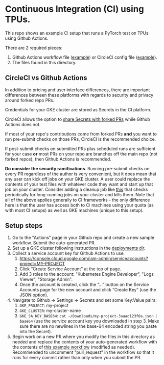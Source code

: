 # Continuous Integration (CI) using TPUs.

This repo shows an example CI setup that runs a PyTorch test on TPUs using Github Actions.

There are 2 required pieces:
1. Github Actions workflow file ([example](../.github/workflows/ci_pytorch.yml)) or CircleCI config file ([example](https://github.com/PyTorchLightning/pytorch-lightning/blob/master/.circleci/config.yml)).
2. The files found in this directory.

## CircleCI vs Github Actions

In addition to pricing and user interface differences, there are important
differences between these platforms with regards to security and privacy around
forked repo PRs.

Credentials for your GKE cluster are stored as Secrets in the CI platform.

CircleCI allows the option to [share Secrets with forked
PRs](https://circleci.com/docs/2.0/oss/#pass-secrets-to-builds-from-forked-pull-requests)
while Github Actions does not.

If most of your repo's contributions come from forked PRs **and** you want to
run pre-submit checks on those PRs, CircleCI is the recommended choice.

If post-submit checks on submitted PRs plus scheduled runs are sufficient for
your case **or** most PRs on your repo are branches off the main repo (not
forked repos), then Github Actions is recommended.

**Do consider the security ramifications**. Running pre-submit checks on every
PR regardless of the author is very convenient, but it does mean that any user
can kick off jobs on your GKE cluster. A user could replace the contents of
your test files with whatever code they want and start up that job on your
cluster. Consider adding a cleanup job like
[this](https://github.com/PyTorchLightning/pytorch-lightning/blob/master/.circleci/config.yml#L86-L97)
that checks periodically for long-running jobs on your cluster and kills them.
Note that all of the above applies generally to CI frameworks - the only
difference here is that the user has access both to CI machines using your quota
(as with most CI setups) as well as GKE machines (unique to this setup).


## Setup steps

1. Go to the "Actions" page in your Github repo and create a new sample workflow. Submit the auto-generated PR.
2. Set up a GKE cluster following instructions in the [deployments dir](../deployments).
3. Collect a service account key for Github Actions to use.
    1. https://console.cloud.google.com/iam-admin/serviceaccounts?project=MY-PROJECT
    2. Click “Create Service Account” at the top of page.
    3. Add 3 roles to the account: "Kubernetes Engine Developer", "Logs Viewer", "Storage Admin".
    4. Once the account is created, click the “...” button on the Service Accounts page for the new account and click “Create Key” (use the JSON option).
4. Navigate to Github -> Settings -> Secrets and set some Key:Value pairs:
    1. `GKE_PROJECT`: my-project
    2. `GKE_CLUSTER`: my-cluster-name
    3. `GKE_SA_KEY_BASE64`: `cat ~/Downloads/my-project-3aaad123f0a.json | base64` (use the service account key you downloaded in step 3. Make sure there are no newlines in the base-64 encoded string you paste into the Secret).
5. Begin work on a new PR where you modify the files in this directory as needed and replace the contents of your auto-generated workflow with the contents of [this example workflow](../.github/workflows/ci_pytorch.yml) (modified as needed). Recommended to uncomment "pull_request" in the workflow so that it runs for every commit rather than only when you submit the PR.

